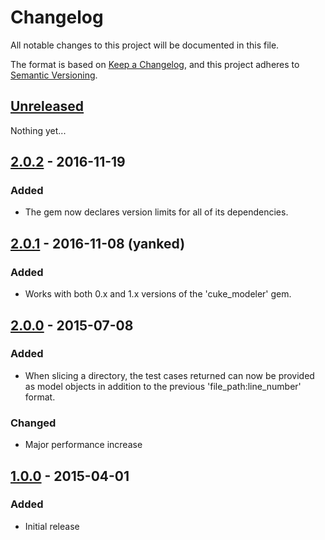 # Changelog
All notable changes to this project will be documented in this file.

The format is based on [Keep a Changelog](https://keepachangelog.com/en/1.0.0/),
and this project adheres to [Semantic Versioning](https://semver.org/spec/v2.0.0.html).

## [Unreleased]

Nothing yet...


## [2.0.2] - 2016-11-19

### Added

 -  The gem now declares version limits for all of its dependencies.


## [2.0.1] - 2016-11-08 (yanked)

### Added

 - Works with both 0.x and 1.x versions of the 'cuke_modeler' gem.


## [2.0.0] - 2015-07-08

### Added

 - When slicing a directory, the test cases returned can now be provided as model objects in addition to the
   previous 'file_path:line_number' format.

### Changed

 -  Major performance increase


## [1.0.0] - 2015-04-01

### Added

 - Initial release

[Unreleased]: https://github.com/grange-insurance/cuke_slicer/compare/v2.0.2...HEAD
[2.0.2]: https://github.com/grange-insurance/cuke_slicer/compare/v2.0.1...v2.0.2
[2.0.1]: https://github.com/grange-insurance/cuke_slicer/compare/v2.0.0...v2.0.1
[2.0.0]: https://github.com/grange-insurance/cuke_slicer/compare/v1.0.0...v2.0.0
[1.0.0]: https://github.com/grange-insurance/cuke_slicer/compare/1c6e64b963d97f9037f1dc1ebcb6f8f9966f3b71...v1.0.0
